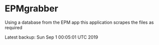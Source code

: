 # EPMgrabber
Using a database from the EPM app this application scrapes the files as required


Latest backup: Sun Sep 1 00:05:01 UTC 2019
